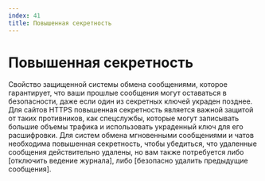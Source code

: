 ```yaml
---
index: 41
title: Повышенная секретность
---
```

# Повышенная секретность

Свойство защищенной системы обмена сообщениями, которое гарантирует, что ваши прошлые сообщения могут оставаться в безопасности, даже если один из секретных ключей украден позднее. Для сайтов HTTPS повышенная секретность является важной защитой от таких противников, как спецслужбы, которые могут записывать большие объемы трафика и использовать украденный ключ для его расшифровки. Для систем обмена мгновенными сообщениями и чатов необходима повышенная секретность, чтобы убедиться, что удаленные сообщения действительно удалены, но вам также потребуется либо [отключить ведение журнала], либо [безопасно удалить предыдущие сообщения].